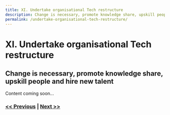 ```yaml
---
title: XI. Undertake organisational Tech restructure
description: Change is necessary, promote knowledge share, upskill people and hire new talent
permalink: /undertake-organisational-tech-restructure/
---
```


# XI. Undertake organisational Tech restructure

## Change is necessary, promote knowledge share, upskill people and hire new talent

Content coming soon...

### [<< Previous](/consider-platformops-for-delivering-software) | [Next >>](/the-journey-to-kubernetes-in-production)
